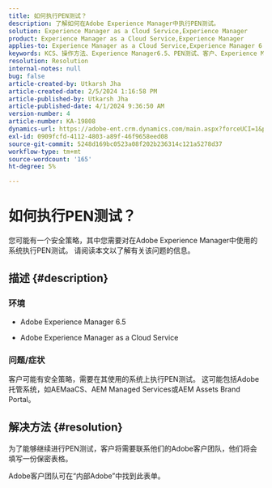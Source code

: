 ```yaml
---
title: 如何执行PEN测试？
description: 了解如何在Adobe Experience Manager中执行PEN测试。
solution: Experience Manager as a Cloud Service,Experience Manager
product: Experience Manager as a Cloud Service,Experience Manager
applies-to: Experience Manager as a Cloud Service,Experience Manager 6.5
keywords: KCS、操作方法、Experience Manager6.5、PEN测试、客户、Experience Manager云服务、AEM
resolution: Resolution
internal-notes: null
bug: false
article-created-by: Utkarsh Jha
article-created-date: 2/5/2024 1:16:58 PM
article-published-by: Utkarsh Jha
article-published-date: 4/1/2024 9:36:50 AM
version-number: 4
article-number: KA-19808
dynamics-url: https://adobe-ent.crm.dynamics.com/main.aspx?forceUCI=1&pagetype=entityrecord&etn=knowledgearticle&id=a150aed5-28c4-ee11-9079-6045bd006b25
exl-id: 0909fcfd-4112-4803-a89f-46f9658eed08
source-git-commit: 5248d169bc0523a08f202b236314c121a5278d37
workflow-type: tm+mt
source-wordcount: '165'
ht-degree: 5%

---
```


# 如何执行PEN测试？


您可能有一个安全策略，其中您需要对在Adobe Experience Manager中使用的系统执行PEN测试。 请阅读本文以了解有关该问题的信息。

## 描述 {#description}


### <b>环境</b>

- Adobe Experience Manager 6.5


- Adobe Experience Manager as a Cloud Service




### <b>问题/症状</b>

客户可能有安全策略，需要在其使用的系统上执行PEN测试。 这可能包括Adobe托管系统，如AEMaaCS、AEM Managed Services或AEM Assets Brand Portal。


## 解决方法 {#resolution}


为了能够继续进行PEN测试，客户将需要联系他们的Adobe客户团队，他们将会填写一份保密表格。

Adobe客户团队可在“内部Adobe”中找到此表单。
